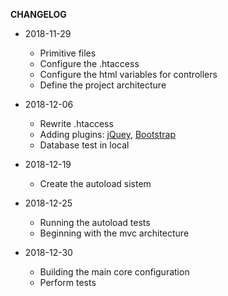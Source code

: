 <b>CHANGELOG</b>
* 2018-11-29
  * Primitive files
  * Configure the .htaccess
  * Configure the html variables for controllers
  * Define the project architecture

* 2018-12-06
  * Rewrite .htaccess
  * Adding plugins: [jQuey](https://jquery.com/), [Bootstrap](http://getbootstrap.com/)
  * Database test in local
* 2018-12-19
  * Create the autoload sistem
* 2018-12-25
  * Running the autoload tests
  * Beginning with the mvc architecture
* 2018-12-30
  * Building the main core configuration
  * Perform tests